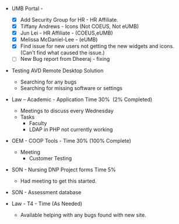 - UMB Portal - 
    - [x] Add Security Group for HR - HR Affiliate.
    - [x] Tiffany Andrews - Icons (Not COEUS, Not eUMB)
    - [x] Jun Lei - HR Affiliate - (COEUS,eUMB)
    - [x] Melissa McDaniel-Lee - (eUMB)
    - [x] Find issue for new users not getting the new widgets and icons. (Can't find what caused the issue.)
    - [ ] New Bug report from Dheeraj - fixing

- Testing AVD Remote Desktop Solution
	- Searching for any bugs 
	- Searching for missing software or settings

-   Law – Academic - Application Time  30%  (2% Completed)
    -   Meetings to discuss every Wednesday
    -   Tasks 
        -   Faculty 
        - LDAP in PHP not currently working

-   OEM - COOP Tools - Time 30% (100% Complete)
    -   Meeting  
        -   Customer Testing

-   SON - Nursing DNP Project forms Time 5%
    -   Had meeting to get this started.


-   SON - Assessment database

- Law - T4 - Time (As Needed)
	- Available helping with any bugs found with new site.
 
